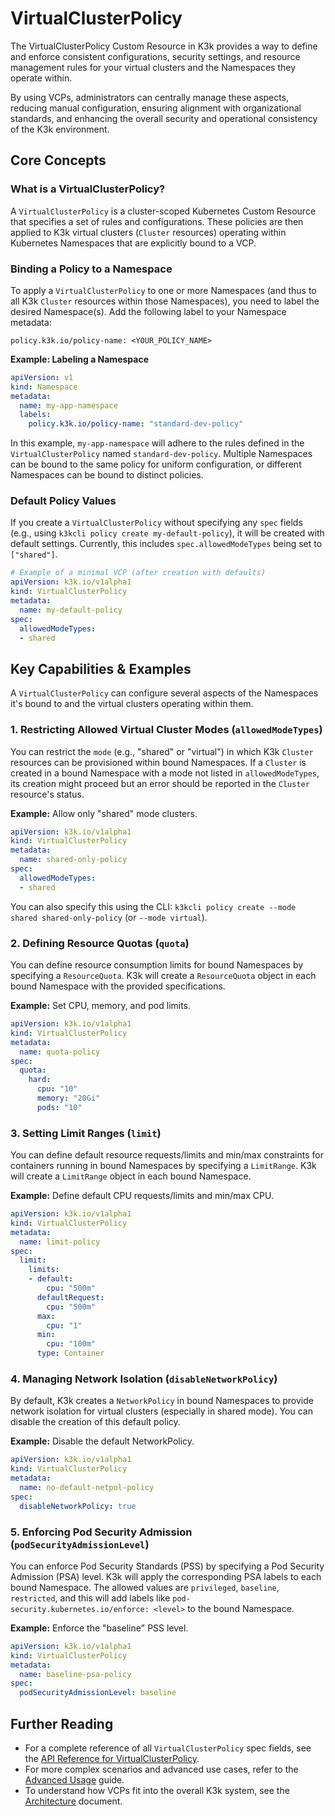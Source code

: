 # VirtualClusterPolicy

The VirtualClusterPolicy Custom Resource in K3k provides a way to define and enforce consistent configurations, security settings, and resource management rules for your virtual clusters and the Namespaces they operate within.

By using VCPs, administrators can centrally manage these aspects, reducing manual configuration, ensuring alignment with organizational standards, and enhancing the overall security and operational consistency of the K3k environment.

## Core Concepts

### What is a VirtualClusterPolicy?

A `VirtualClusterPolicy` is a cluster-scoped Kubernetes Custom Resource that specifies a set of rules and configurations. These policies are then applied to K3k virtual clusters (`Cluster` resources) operating within Kubernetes Namespaces that are explicitly bound to a VCP.

### Binding a Policy to a Namespace

To apply a `VirtualClusterPolicy` to one or more Namespaces (and thus to all K3k `Cluster` resources within those Namespaces), you need to label the desired Namespace(s). Add the following label to your Namespace metadata:

`policy.k3k.io/policy-name: <YOUR_POLICY_NAME>`

**Example: Labeling a Namespace**

```yaml
apiVersion: v1
kind: Namespace
metadata:
  name: my-app-namespace
  labels:
    policy.k3k.io/policy-name: "standard-dev-policy"
```

In this example, `my-app-namespace` will adhere to the rules defined in the `VirtualClusterPolicy` named `standard-dev-policy`. Multiple Namespaces can be bound to the same policy for uniform configuration, or different Namespaces can be bound to distinct policies.

### Default Policy Values

If you create a `VirtualClusterPolicy` without specifying any `spec` fields (e.g., using `k3kcli policy create my-default-policy`), it will be created with default settings. Currently, this includes `spec.allowedModeTypes` being set to `["shared"]`.

```yaml
# Example of a minimal VCP (after creation with defaults)
apiVersion: k3k.io/v1alpha1
kind: VirtualClusterPolicy
metadata:
  name: my-default-policy
spec:
  allowedModeTypes:
  - shared
```

## Key Capabilities & Examples

A `VirtualClusterPolicy` can configure several aspects of the Namespaces it's bound to and the virtual clusters operating within them.

### 1. Restricting Allowed Virtual Cluster Modes (`allowedModeTypes`)

You can restrict the `mode` (e.g., "shared" or "virtual") in which K3k `Cluster` resources can be provisioned within bound Namespaces. If a `Cluster` is created in a bound Namespace with a mode not listed in `allowedModeTypes`, its creation might proceed but an error should be reported in the `Cluster` resource's status.

**Example:** Allow only "shared" mode clusters.

```yaml
apiVersion: k3k.io/v1alpha1
kind: VirtualClusterPolicy
metadata:
  name: shared-only-policy
spec:
  allowedModeTypes:
  - shared
```

You can also specify this using the CLI: `k3kcli policy create --mode shared shared-only-policy` (or `--mode virtual`).

### 2. Defining Resource Quotas (`quota`)

You can define resource consumption limits for bound Namespaces by specifying a `ResourceQuota`. K3k will create a `ResourceQuota` object in each bound Namespace with the provided specifications.

**Example:** Set CPU, memory, and pod limits.

```yaml
apiVersion: k3k.io/v1alpha1
kind: VirtualClusterPolicy
metadata:
  name: quota-policy
spec:
  quota:
    hard:
      cpu: "10"
      memory: "20Gi"
      pods: "10"
```

### 3. Setting Limit Ranges (`limit`)

You can define default resource requests/limits and min/max constraints for containers running in bound Namespaces by specifying a `LimitRange`. K3k will create a `LimitRange` object in each bound Namespace.

**Example:** Define default CPU requests/limits and min/max CPU.

```yaml
apiVersion: k3k.io/v1alpha1
kind: VirtualClusterPolicy
metadata:
  name: limit-policy
spec:
  limit:
    limits:
    - default:
        cpu: "500m"
      defaultRequest:
        cpu: "500m"
      max:
        cpu: "1"
      min:
        cpu: "100m"
      type: Container
```

### 4. Managing Network Isolation (`disableNetworkPolicy`)

By default, K3k creates a `NetworkPolicy` in bound Namespaces to provide network isolation for virtual clusters (especially in shared mode). You can disable the creation of this default policy.

**Example:** Disable the default NetworkPolicy.

```yaml
apiVersion: k3k.io/v1alpha1
kind: VirtualClusterPolicy
metadata:
  name: no-default-netpol-policy
spec:
  disableNetworkPolicy: true
```

### 5. Enforcing Pod Security Admission (`podSecurityAdmissionLevel`)

You can enforce Pod Security Standards (PSS) by specifying a Pod Security Admission (PSA) level. K3k will apply the corresponding PSA labels to each bound Namespace. The allowed values are `privileged`, `baseline`, `restricted`, and this will add labels like `pod-security.kubernetes.io/enforce: <level>` to the bound Namespace.

**Example:** Enforce the "baseline" PSS level.

```yaml
apiVersion: k3k.io/v1alpha1
kind: VirtualClusterPolicy
metadata:
  name: baseline-psa-policy
spec:
  podSecurityAdmissionLevel: baseline
```

## Further Reading

* For a complete reference of all `VirtualClusterPolicy` spec fields, see the [API Reference for VirtualClusterPolicy](./link-to-your-auto-generated-spec.md).
* For more complex scenarios and advanced use cases, refer to the [Advanced Usage](./advanced-usage.md) guide.
* To understand how VCPs fit into the overall K3k system, see the [Architecture](./architecture.md) document.
